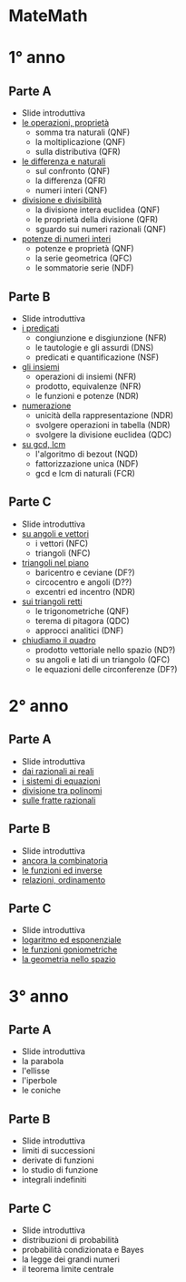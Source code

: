 # MateMath

# 1° anno

## Parte A
- Slide introduttiva
- <a href="1°/1°A/1°A_1.html">le operazioni, proprietà</a>
  - somma tra naturali (QNF)
  - la moltiplicazione (QNF)
  - sulla distributiva (QFR)
- <a href="1°/1°A/1°A_2.html">le differenza e naturali</a>
  - sul confronto (QNF)
  - la differenza (QFR)
  - numeri interi (QNF)
- <a href="1°/1°A/1°A_3.html">divisione e divisibilità</a>
  - la divisione intera euclidea (QNF)
  - le proprietà della divisione (QFR)
  - sguardo sui numeri razionali (QNF)
- <a href="1°/1°A/1°A_4.html">potenze di numeri interi</a>
  - potenze e proprietà (QNF)
  - la serie geometrica (QFC)
  - le sommatorie serie (NDF)

## Parte B
- Slide introduttiva
- <a href="1°/1°B/1°B_1.html">i predicati</a>
  - congiunzione e disgiunzione (NFR)
  - le tautologie e gli assurdi (DNS)
  - predicati e quantificazione (NSF)
- <a href="1°/1°B/1°B_2.html">gli insiemi</a>
  - operazioni di insiemi (NFR)
  - prodotto, equivalenze (NFR)
  - le funzioni e potenze (NDR)
- <a href="1°/1°B/1°B_3.html">numerazione</a>
  - unicità della rappresentazione (NDR)
  - svolgere operazioni in tabella (NDR)
  - svolgere la divisione euclidea (QDC)
- <a href="1°/1°B/1°B_4.html">su gcd, lcm</a>
  - l'algoritmo di bezout (NQD)
  - fattorizzazione unica (NDF)
  - gcd e lcm di naturali (FCR)

## Parte C
- Slide introduttiva
- <a href="1°/1°C/1°C_1.html">su angoli e vettori</a>
  - i vettori (NFC)
  - triangoli (NFC)
- <a href="1°/1°C/1°C_2.html">triangoli nel piano</a>
  - baricentro e ceviane (DF?)
  - circocentro e angoli (D??)
  - excentri ed incentro (NDR)
- <a href="1°/1°C/1°C_3.html">sui triangoli retti</a>
  - le trigonometriche (QNF)
  - terema di pitagora (QDC)
  - approcci analitici (DNF)
- <a href="1°/1°C/1°C_4.html">chiudiamo il quadro</a>
  - prodotto vettoriale nello spazio (ND?)
  - su angoli e lati di un triangolo (QFC)
  - le equazioni delle circonferenze (DF?)

# 2° anno

## Parte A
- Slide introduttiva
- <a href="2°/2°A/2°A_1.html">dai razionali ai reali</a>
- <a href="2°/2°A/2°A_2.html">i sistemi di equazioni</a>
- <a href="2°/2°A/2°A_3.html">divisione tra polinomi</a>
- <a href="2°/2°A/2°A_4.html">sulle fratte razionali</a>

## Parte B
- Slide introduttiva
- <a href="2°/2°B/2°B_1.html">ancora la combinatoria</a>
- <a href="2°/2°B/2°B_2.html">le funzioni ed inverse</a>
- <a href="2°/2°B/2°B_3.html">relazioni, ordinamento</a>

## Parte C
- Slide introduttiva
- <a href="2°/2°B/2°C_1.html">logaritmo ed esponenziale</a>
- <a href="2°/2°B/2°C_2.html">le funzioni goniometriche</a>
- <a href="2°/2°B/2°C_3.html">la geometria nello spazio</a>

# 3° anno

## Parte A
- Slide introduttiva
- la parabola
- l'ellisse
- l'iperbole
- le coniche

## Parte B
- Slide introduttiva
- limiti di successioni
- derivate di funzioni
- lo studio di funzione
- integrali indefiniti

## Parte C
- Slide introduttiva
- distribuzioni di probabilità
- probabilità condizionata e Bayes
- la legge dei grandi numeri
- il teorema limite centrale
